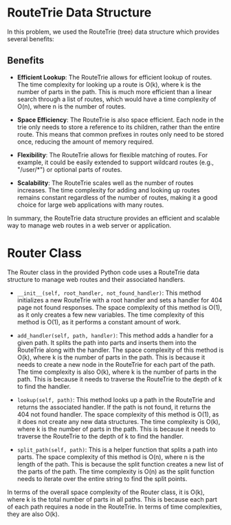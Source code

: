 # RouteTrie Data Structure

In this problem, we used the RouteTrie (tree) data structure which provides several benefits:

## Benefits

- **Efficient Lookup**: 
  The RouteTrie allows for efficient lookup of routes. The time complexity for looking up a route is O(k), where k is the number of parts in the path. This is much more efficient than a linear search through a list of routes, which would have a time complexity of O(n), where n is the number of routes.

- **Space Efficiency**: 
  The RouteTrie is also space efficient. Each node in the trie only needs to store a reference to its children, rather than the entire route. This means that common prefixes in routes only need to be stored once, reducing the amount of memory required.

- **Flexibility**: 
  The RouteTrie allows for flexible matching of routes. For example, it could be easily extended to support wildcard routes (e.g., "/user/*") or optional parts of routes.

- **Scalability**: 
  The RouteTrie scales well as the number of routes increases. The time complexity for adding and looking up routes remains constant regardless of the number of routes, making it a good choice for large web applications with many routes.

In summary, the RouteTrie data structure provides an efficient and scalable way to manage web routes in a web server or application.

# Router Class

The Router class in the provided Python code uses a RouteTrie data structure to manage web routes and their associated handlers.

- `__init__(self, root_handler, not_found_handler)`: 
  This method initializes a new RouteTrie with a root handler and sets a handler for 404 page not found responses. The space complexity of this method is O(1), as it only creates a few new variables. The time complexity of this method is O(1), as it performs a constant amount of work.

- `add_handler(self, path, handler)`: 
  This method adds a handler for a given path. It splits the path into parts and inserts them into the RouteTrie along with the handler. The space complexity of this method is O(k), where k is the number of parts in the path. This is because it needs to create a new node in the RouteTrie for each part of the path. The time complexity is also O(k), where k is the number of parts in the path. This is because it needs to traverse the RouteTrie to the depth of k to find the handler.

- `lookup(self, path)`: 
  This method looks up a path in the RouteTrie and returns the associated handler. If the path is not found, it returns the 404 not found handler. The space complexity of this method is O(1), as it does not create any new data structures. The time complexity is O(k), where k is the number of parts in the path. This is because it needs to traverse the RouteTrie to the depth of k to find the handler.

- `split_path(self, path)`: 
  This is a helper function that splits a path into parts. The space complexity of this method is O(n), where n is the length of the path. This is because the split function creates a new list of the parts of the path.  The time complexity is O(n) as the split function needs to iterate over the entire string to find the split points.

In terms of the overall space complexity of the Router class, it is O(k), where k is the total number of parts in all paths. This is because each part of each path requires a node in the RouteTrie. In terms of time complexities, they are also O(k).